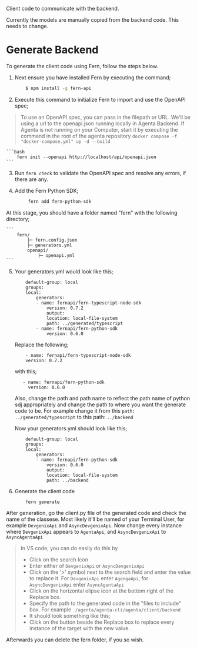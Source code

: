 Client code to communicate with the backend.

Currently the models are manually copied from the backend code. This needs to change.

# Generate Backend

To generate the client code using Fern, follow the steps below. 

1. Next ensure you have installed Fern by executing the command;
    ```bash
        $ npm install -g fern-api
    ```
2. Execute this command to initialize Fern to import and use the OpenAPI spec;

> To use an OpenAPI spec, you can pass in the filepath or URL.
> We'll be using a url to the openapi.json running locally in Agenta Backend. If Agenta is not running on your Computer, start it by executing the command in the root of the agenta repository `docker compose -f "docker-compose.yml" up -d --build` 

    ```bash
        fern init --openapi http://localhost/api/openapi.json
    ```

3. Run `fern check` to validate the OpenAPI spec and resolve any errors, if there are any. 
   
4. Add the Fern Python SDK;
   ```bash
        fern add fern-python-sdk
    ```

At this stage, you should have a folder named "fern" with the following directory;

    ```
        fern/
            ├─ fern.config.json
            ├─ generators.yml
            openapi/
                ├─ openapi.yml
    ```

5. Your generators.yml would look like this;

    ```
        default-group: local
        groups:
        local:
            generators:
            - name: fernapi/fern-typescript-node-sdk
                version: 0.7.2
                output:
                location: local-file-system
                path: ../generated/typescript
            - name: fernapi/fern-python-sdk
                version: 0.6.0
    ```

    Replace the following;

    ```
        - name: fernapi/fern-typescript-node-sdk
        version: 0.7.2
    ```

    with this;

    ```
       - name: fernapi/fern-python-sdk
         version: 0.6.0
    ```

    Also, change the path and path name to reflect the path name of python sdj appropriately and change the path to where you want the generate code to be. 
    For example change it from this `path: ../generated/typescript` to this path: `../backend`

    Now your generators.yml should look like this;
    ```
        default-group: local
        groups:
        local:
            generators:
            - name: fernapi/fern-python-sdk
                version: 0.6.0
                output:
                location: local-file-system
                path: ../backend
    ```

6. Generate the client code
   
    ```
        fern generate
    ```

After generation, go the client.py file of the generated code and check the name of the classese. Most likely it'll be named of your Terminal User, for example `DevgenixApi` and `AsyncDevgenixApi`. 
Now change every instance where `DevgenixApi` appears to `AgentaApi`, and `AsyncDevgenixApi` to `AsyncAgentaApi`

> In VS code, you can do easily do this by 
> - Click on the search Icon 
> - Enter either of `DevgenixApi` or `AsyncDevgenixApi`
> - Click on the '>' symbol next to the search field and enter the value to replace it. For `DevgenixApi` enter `AgengaApi`, for `AsyncDevgenixApi` enter `AsyncAgentaApi`
> - Click on the horizontal elipse icon at the bottom right of the Replace box. 
> - Specify the path to the generated code in the "files to include" box. For example `./agenta/agenta-cli/agenta/client/backend`
> - It should look something like this;
> - Click on the button beside the Replace box to replace every instance of the target with the new value. 

Afterwards you can delete the fern folder, if you so wish. 
